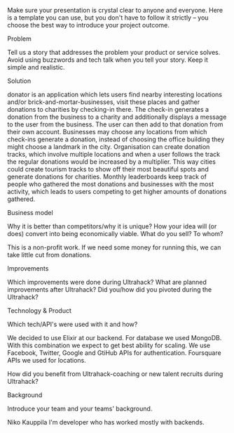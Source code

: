 Make sure your presentation is crystal clear to anyone and everyone. Here is a template you can use, but you don't have to follow it strictly – you choose the best way to introduce your project outcome.

Problem

Tell us a story that addresses the problem your product or service solves. Avoid using buzzwords and tech talk when you tell your story. Keep it simple and realistic.

Solution

donator is an application which lets users find nearby interesting locations and/or brick-and-mortar-businesses, visit these places and gather donations to charities by checking-in there.
The check-in generates a donation from the business to a charity and additionally displays a message to the user from the business. The user can then add to that donation from their own account.
Businesses may choose any locations from which check-ins generate a donation, instead of choosing the office building they might choose a landmark in the city.
Organisation can create donation tracks, which involve multiple locations and when a user follows the track the regular donations would be increased by a multiplier.
This way cities could create tourism tracks to show off their most beautiful spots and generate donations for charities.
Monthly leaderboards keep track of people who gathered the most donations and businesses with the most activity, which leads to users competing to get higher amounts of donations gathered.

<!-- - Businesses get good PR value from donating to charities
- Businesses get new customers and more revenue from people visiting their stores -->

Business model

Why it is better than competitors/why it is unique?
How your idea will (or does) convert into being economically viable. What do you sell? To whom?

This is a non-profit work. If we need some money for running this, we can take
little cut from donations.

Improvements

Which improvements were done during Ultrahack?
What are planned improvements after Ultrahack?
Did you/how did you pivoted during the Ultrahack?

Technology & Product

Which tech/API's were used with it and how?

We decided to use Elixir at our backend. For database we used MongoDB. With this
combination we expect to get best ability for scaling. We use Facebook, Twitter,
Google and GtiHub APIs for authentication. Foursquare APIs we used for
locations.

How did you benefit from Ultrahack-coaching or new talent recruits during Ultrahack?

Background

Introduce your team and your teams' background.

Niko Kauppila
I'm developer who has worked mostly with backends.

